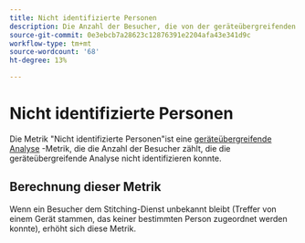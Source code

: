 ```yaml
---
title: Nicht identifizierte Personen
description: Die Anzahl der Besucher, die von der geräteübergreifenden Analyse nicht identifiziert wurden.
source-git-commit: 0e3ebcb7a28623c12876391e2204afa43e341d9c
workflow-type: tm+mt
source-wordcount: '68'
ht-degree: 13%

---
```


# Nicht identifizierte Personen

Die Metrik &quot;Nicht identifizierte Personen&quot;ist eine [geräteübergreifende Analyse](../cda/overview.md) -Metrik, die die Anzahl der Besucher zählt, die die geräteübergreifende Analyse nicht identifizieren konnte.

## Berechnung dieser Metrik

Wenn ein Besucher dem Stitching-Dienst unbekannt bleibt (Treffer von einem Gerät stammen, das keiner bestimmten Person zugeordnet werden konnte), erhöht sich diese Metrik.
